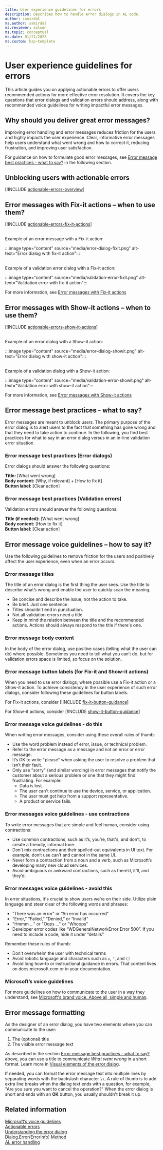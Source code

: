 ```yaml
---
title: User experience guidelines for errors
description: Describes how to handle error dialogs in AL code.
author: samirdal
ms.author: samirdal
ms.reviewer: solsen
ms.topic: conceptual
ms.date: 01/21/2025
ms.custom: bap-template
---
```


# User experience guidelines for errors

This article guides you on applying actionable errors to offer users recommended actions for more effective error resolution. It covers the key questions that error dialogs and validation errors should address, along with recommended voice guidelines for writing impactful error messages.

## Why should you deliver great error messages?

Improving error handling and error messages reduces friction for the users and highly impacts the user experience. Clear, informative error messages help users understand what went wrong and how to correct it, reducing frustration, and improving user satisfaction. 

For guidance on how to formulate good error messages, see [Error message best practices - what to say?](#error_message_best_practices) in the following section.

## Unblocking users with actionable errors

[!INCLUDE [actionable-errors-overview](includes/include-actionable-errors-overview.md)]

## Error messages with Fix-it actions – when to use them?

[!INCLUDE [actionable-errors-fix-it-actions](includes/include-actionable-errors-fix-it-actions.md)]

<br>Example of an error message with a Fix-it action:

:::image type="content" source="media/error-dialog-fixit.png" alt-text="Error dialog with fix-it action":::

<br>Example of a validation error dialog with a Fix-it action:

:::image type="content" source="media/validation-error-fixit.png" alt-text="Validation error with fix-it action":::

For more information, see [Error messages with Fix-it actions](devenv-actionable-errors.md#fix-it-actions)

## Error messages with Show-it actions – when to use them?

[!INCLUDE [actionable-errors-show-it-actions](includes/include-actionable-errors-show-it-actions.md)]

<br>Example of an error dialog with a Show-it action:

:::image type="content" source="media/error-dialog-showit.png" alt-text="Error dialog with show-it action":::

<br>Example of a validation dialog with a Show-it action:

:::image type="content" source="media/validation-error-showit.png" alt-text="Validation error with show-it action":::

For more information, see [Error messages with Show-it actions](devenv-actionable-errors.md#show-it-actions)

## <a name="error_message_best_practices"></a>Error message best practices - what to say?

Error messages are meant to unblock users. The primary purpose of the error dialog is to alert users to the fact that something has gone wrong and that they need to take action to continue. In the following, you find best practices for what to say in an error dialog versus in an in-line validation error situation.

### Error message best practices (Error dialogs)

Error dialogs should answer the following questions:

**Title:** [What went wrong]  
**Body content:** [Why, if relevant] + [How to fix it]  
**Button label:** [Clear action]  

### Error message best practices (Validation errors)
Validation errors should answer the following questions:

**Title (if needed):** [What went wrong]  
**Body content:** [How to fix it]  
**Button label:** [Clear action]  

## Error message voice guidelines – how to say it?

Use the following guidelines to remove friction for the users and positively affect the user experience, even when an error occurs. 

### <a name="error-message-titles"></a> Error message titles

The title of an error dialog is the first thing the user sees. Use the title to describe what’s wrong and enable the user to quickly scan the meaning.

- Be concise and describe the issue, not the action to take.
- Be brief. Just one sentence.
- Titles shouldn't end in punctuation.
- Not all validation errors need a title.  
- Keep in mind the relation between the title and the recommended actions. Actions should always respond to the title if there's one. 

### <a name="error-message-body"></a> Error message body content

In the body of the error dialog, use positive cases (telling what the user can do) where possible. Sometimes you need to tell what you can’t do, but for validation errors space is limited, so focus on the solution.

### Error message button labels (for Fix-it and Show-it actions)

When you need to use error dialogs, where possible use a Fix-it action or a Show-it action. To achieve consistency in the user experience of such error dialogs, consider following these guidelines for button labels.

For Fix-it actions, consider 
[!INCLUDE [fix-it-button-guidance](includes/include-fix-it-button-guidance.md)]

For Show-it actions, consider 
[!INCLUDE [show-it-button-guidance](includes/include-show-it-button-guidance.md)]

### Error message voice guidelines - do this

When writing error messages, consider using these overall rules of thumb:

- Use the word problem instead of error, issue, or technical problem. 
- Refer to the error message as a message and not an error or error message.  
- It’s OK to write "please" when asking the user to resolve a problem that isn’t their fault. 
- Only use "sorry" (and similar wording) in error messages that notify the customer about a serious problem or one that they might find frustrating. For example:
  - Data is lost. 
  - The user can't continue to use the device, service, or application. 
  - The user must get help from a support representative.  
  - A product or service fails. 


### Error messages voice guidelines - use contractions

To write error messages that are simple and feel human, consider using contractions:

- Use common contractions, such as it’s, you’re, that's, and don’t, to create a friendly, informal tone.
- Don't mix contractions and their spelled-out equivalents in UI text. For example, don’t use can’t and cannot in the same UI.
- Never form a contraction from a noun and a verb, such as Microsoft’s developing many new cloud services.
- Avoid ambiguous or awkward contractions, such as there’d, it’ll, and they’d.


### Error messages voice guidelines - avoid this

In error situations, it's crucial to show users we’re on their side. Utilize plain language and steer clear of the following words and phrases:

- “There was an error” or “An error has occurred” 
- “Error,” “Failed,” “Denied,” or “Invalid” 
- "Hmmm ..." or "Oops ..." or "Whoops" 
- Developer error codes like “WDGeneralNetworkError Error 500”. If you need to include a code, hide it under “details” 

Remember these rules of thumb:

- Don't overwhelm the user with technical terms
- Avoid robotic language and characters such as  `=`, `"`, and `()`
- Avoid long how-to or instructional guidance in errors. That content lives on docs.microsoft.com or in your documentation.

### Microsoft’s voice guidelines

For more guidelines on how to communicate to the user in a way they understand, see [Microsoft's brand voice: Above all, simple and human](/style-guide/brand-voice-above-all-simple-human).

## Error message formatting

As the designer of an error dialog, you have two elements where you can communicate to the user:

1. The (optional) title
1. The visible error message text

As described in the section [Error message best practices - what to say?](#error-message-best-practices-error-dialogs) above, you can use a title to communicate *What went wrong* in a short format. Learn more in [Visual elements of the error dialog](devenv-error-dialog.md#visual-elements-of-the-error-dialog-2023-release-wave-1-and-later).

If needed, you can format the error message text into multiple lines by separating words with the backslash character `\\`. A rule of thumb is to add extra line breaks when the dialog text ends with a question, for example, "Are you sure you want to cancel the operation?" When the error dialog is short and ends with an **OK** button, you usually shouldn't break it up.

## Related information

[Microsoft’s voice guidelines](/style-guide/brand-voice-above-all-simple-human)   
[Actionable errors](devenv-actionable-errors.md)   
[Understanding the error dialog](devenv-error-dialog.md)  
[Dialog.Error(ErrorInfo) Method](methods-auto/dialog/dialog-error-errorinfo-method.md)  
[AL error handling](devenv-al-error-handling.md)  
